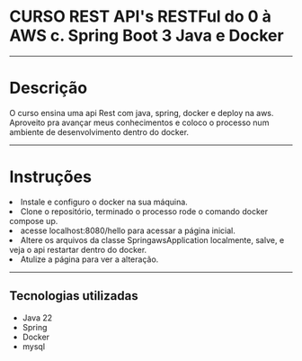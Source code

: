 # CURSO REST API's RESTFul do 0 à AWS c. Spring Boot 3 Java e Docker

<hr>

<h1> Descrição </h1

O curso ensina uma api Rest com java, spring, docker e deploy na aws.
Aproveito pra avançar meus conhecimentos e coloco o processo num ambiente de desenvolvimento 
dentro do docker.

<hr>

<h1> Instruções </h1

1. Instale e configuro o docker na sua máquina.
2. Clone o repositório, terminado o processo rode o comando docker compose up.
3. acesse localhost:8080/hello para acessar a página inicial.
4. Altere os arquivos da classe SpringawsApplication localmente, salve, e veja o api restartar dentro do docker.
5. Atulize a página para ver a alteração.

<hr>

<h2> Tecnologias utilizadas </h2>

 * Java 22
 * Spring
 * Docker
 * mysql
